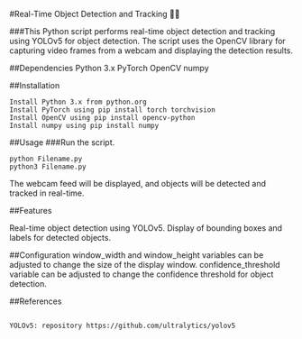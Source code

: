 #Real-Time Object Detection and Tracking 🐕‍🦺 

###This Python script performs real-time object detection and tracking using YOLOv5 for object detection. The script uses the OpenCV library for capturing video frames from a webcam and displaying the detection results.

##Dependencies
Python 3.x
PyTorch
OpenCV
numpy

##Installation
```
Install Python 3.x from python.org
Install PyTorch using pip install torch torchvision
Install OpenCV using pip install opencv-python
Install numpy using pip install numpy

```

##Usage
###Run the script.
```
python Filename.py
python3 Filename.py

```
The webcam feed will be displayed, and objects will be detected and tracked in real-time.

##Features

Real-time object detection using YOLOv5.
Display of bounding boxes and labels for detected objects.

##Configuration
window_width and window_height variables can be adjusted to change the size of the display window.
confidence_threshold variable can be adjusted to change the confidence threshold for object detection.

##References
```

YOLOv5: repository https://github.com/ultralytics/yolov5

```